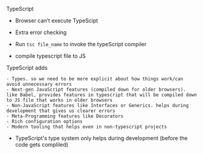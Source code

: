  TypeScript

- Browser can’t execute TypeScipt
- Extra error checking

- Run `tsc file_name` to invoke the typeScript compiler
- compile typescript file to JS

TypeScript adds
```
- Types. so we need to be more explicit about how things work/can avoid unnecessary errors
- Next-gen JavaScript features (compiled down for older browsers). like Babel, provides features in typescript that will be compiled down to JS file that works in older browsers
- Non-JavaScript features like Interfaces or Generics. helps during development that gives us clearer errors
- Meta-Programming features like Decorators
- Rich configuration options 
- Modern tooling that helps even in non-typescript projects
```

- TypeScript's type system only helps during development (before the code gets compliled)

